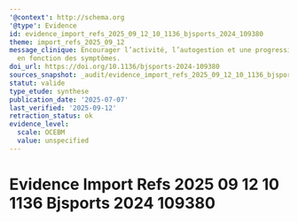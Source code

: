 ```yaml
---
'@context': http://schema.org
'@type': Evidence
id: evidence_import_refs_2025_09_12_10_1136_bjsports_2024_109380
theme: import_refs_2025_09_12
message_clinique: Encourager l’activité, l’autogestion et une progression graduée
  en fonction des symptômes.
doi_url: https://doi.org/10.1136/bjsports-2024-109380
sources_snapshot: _audit/evidence_import_refs_2025_09_12_10_1136_bjsports_2024_109380.json
statut: valide
type_etude: synthese
publication_date: '2025-07-07'
last_verified: '2025-09-12'
retraction_status: ok
evidence_level:
  scale: OCEBM
  value: unspecified
---
```

# Evidence Import Refs 2025 09 12 10 1136 Bjsports 2024 109380

